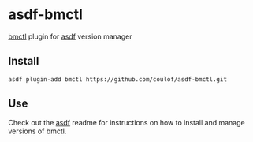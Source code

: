 # asdf-bmctl


[bmctl](https://cloud.google.com/blog/topics/hybrid-cloud/anthos-on-bare-metal-is-now-ga) plugin for [asdf](https://github.com/asdf-vm/asdf) version manager

## Install

```
asdf plugin-add bmctl https://github.com/coulof/asdf-bmctl.git
```

## Use

Check out the [asdf](https://asdf-vm.com/#/core-manage-plugins) readme for instructions on how to install and manage versions of bmctl.
